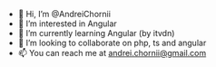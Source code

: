 - 👋 Hi, I’m @AndreiChornii
- 👀 I’m interested in Angular
- 🌱 I’m currently learning Angular (by itvdn)
- 💞️ I’m looking to collaborate on php, ts and angular
- 📫 You can reach me at andrei.chornii@gmail.com

<!---
AndreiChornii/AndreiChornii is a ✨ special ✨ repository because its `README.md` (this file) appears on your GitHub profile.
You can click the Preview link to take a look at your changes.
--->
